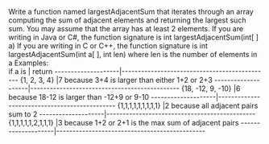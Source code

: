 Write a function named largestAdjacentSum that iterates through an array 
computing the sum of adjacent elements and returning the largest such sum. You may 
assume that the array has at least 2 elements. 
If you are writing in Java or C#, the function signature is 
int largestAdjacentSum(int[ ] a) 
If you are writing in C or C++, the function signature is 
int largestAdjacentSum(int a[ ], int len) where len is the number of elements in a 
Examples:  
if a is             | return 
--------------------|----------------------------------------------
{1, 2, 3, 4}        |7 because 3+4 is larger than either 1+2 or 2+3 
--------------------|----------------------------------------------
{18, -12, 9, -10}   |6 because 18-12 is larger than -12+9 or 9-10 
--------------------|----------------------------------------------
{1,1,1,1,1,1,1,1,1} |2 because all adjacent pairs sum to 2 
--------------------|----------------------------------------------
{1,1,1,1,1,2,1,1,1} |3 because 1+2 or 2+1 is the max sum of adjacent pairs 
--------------------|----------------------------------------------
